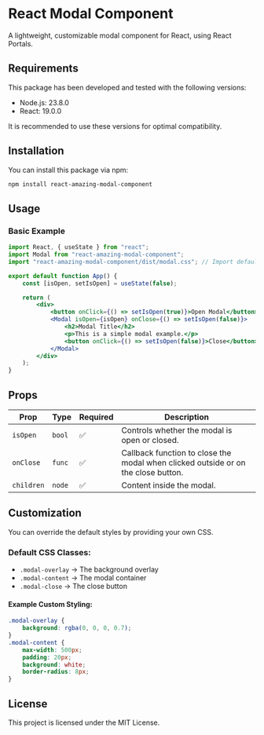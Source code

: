 # React Modal Component

A lightweight, customizable modal component for React, using React Portals.

## Requirements

This package has been developed and tested with the following versions:

- Node.js: 23.8.0
- React: 19.0.0

It is recommended to use these versions for optimal compatibility.

## Installation

You can install this package via npm:

```sh
npm install react-amazing-modal-component
```

## Usage

### Basic Example

```jsx
import React, { useState } from "react";
import Modal from "react-amazing-modal-component";
import "react-amazing-modal-component/dist/modal.css"; // Import default styles (optional)

export default function App() {
	const [isOpen, setIsOpen] = useState(false);

	return (
		<div>
			<button onClick={() => setIsOpen(true)}>Open Modal</button>
			<Modal isOpen={isOpen} onClose={() => setIsOpen(false)}>
				<h2>Modal Title</h2>
				<p>This is a simple modal example.</p>
				<button onClick={() => setIsOpen(false)}>Close</button>
			</Modal>
		</div>
	);
}
```

## Props

| Prop       | Type   | Required | Description                                                                       |
| ---------- | ------ | -------- | --------------------------------------------------------------------------------- |
| `isOpen`   | `bool` | ✅       | Controls whether the modal is open or closed.                                     |
| `onClose`  | `func` | ✅       | Callback function to close the modal when clicked outside or on the close button. |
| `children` | `node` | ✅       | Content inside the modal.                                                         |

## Customization

You can override the default styles by providing your own CSS.

### Default CSS Classes:

- `.modal-overlay` → The background overlay
- `.modal-content` → The modal container
- `.modal-close` → The close button

#### Example Custom Styling:

```css
.modal-overlay {
	background: rgba(0, 0, 0, 0.7);
}
.modal-content {
	max-width: 500px;
	padding: 20px;
	background: white;
	border-radius: 8px;
}
```

## License

This project is licensed under the MIT License.

